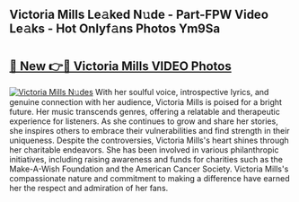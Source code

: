 ## Victoria Mills Le𝚊ked N𝚞de - Part-FPW Video Le𝚊ks - Hot Onlyf𝚊ns Photos Ym9Sa

# <h2><a href="http://ab56444.deff.icu/?id=Victoria+Mills">🔗 New 👉🔴 Victoria Mills VIDEO Photos</a></h2>

[![Victoria Mills N𝚞des](https://i.imgur.com/rIISA9y.gif)](http://ab56444.deff.icu/?id=Victoria+Mills)
With her soulful voice, introspective lyrics, and genuine connection with her audience, Victoria Mills is poised for a bright future. Her music transcends genres, offering a relatable and therapeutic experience for listeners. As she continues to grow and share her stories, she inspires others to embrace their vulnerabilities and find strength in their uniqueness. Despite the controversies, Victoria Mills's heart shines through her charitable endeavors. She has been involved in various philanthropic initiatives, including raising awareness and funds for charities such as the Make-A-Wish Foundation and the American Cancer Society. Victoria Mills's compassionate nature and commitment to making a difference have earned her the respect and admiration of her fans.
